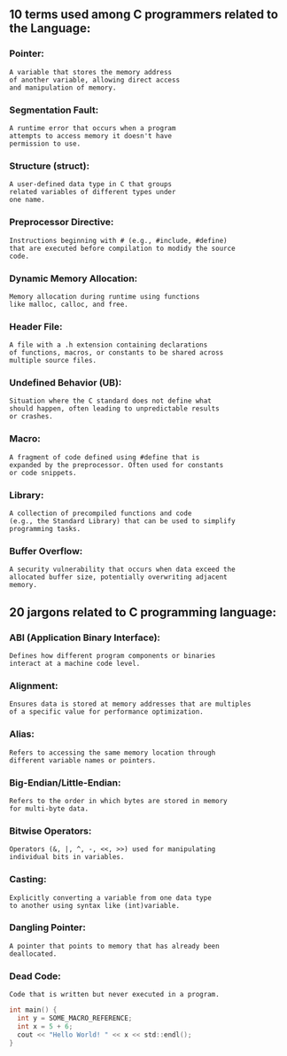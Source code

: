## 10 terms used among C programmers related to the Language:

### Pointer:
    A variable that stores the memory address 
    of another variable, allowing direct access 
    and manipulation of memory.

### Segmentation Fault: 
    A runtime error that occurs when a program 
    attempts to access memory it doesn't have
    permission to use.

### Structure (struct):
    A user-defined data type in C that groups 
    related variables of different types under 
    one name.

### Preprocessor Directive:
    Instructions beginning with # (e.g., #include, #define)
    that are executed before compilation to modidy the source
    code.

### Dynamic Memory Allocation:
    Memory allocation during runtime using functions
    like malloc, calloc, and free.

### Header File:
    A file with a .h extension containing declarations
    of functions, macros, or constants to be shared across
    multiple source files.

### Undefined Behavior (UB):
    Situation where the C standard does not define what
    should happen, often leading to unpredictable results
    or crashes.

### Macro:
    A fragment of code defined using #define that is 
    expanded by the preprocessor. Often used for constants
    or code snippets.

### Library:
    A collection of precompiled functions and code 
    (e.g., the Standard Library) that can be used to simplify
    programming tasks.

### Buffer Overflow:
    A security vulnerability that occurs when data exceed the 
    allocated buffer size, potentially overwriting adjacent 
    memory.

## 20 jargons related to C programming language:

### ABI (Application Binary Interface): 
    Defines how different program components or binaries
    interact at a machine code level.

### Alignment: 
    Ensures data is stored at memory addresses that are multiples
    of a specific value for performance optimization.

### Alias: 
    Refers to accessing the same memory location through
    different variable names or pointers.

### Big-Endian/Little-Endian:
    Refers to the order in which bytes are stored in memory
    for multi-byte data.

### Bitwise Operators: 
    Operators (&, |, ^, -, <<, >>) used for manipulating
    individual bits in variables.

### Casting:
    Explicitly converting a variable from one data type
    to another using syntax like (int)variable.

### Dangling Pointer: 
    A pointer that points to memory that has already been 
    deallocated.

### Dead Code:
    Code that is written but never executed in a program.

```c
int main() {
  int y = SOME_MACRO_REFERENCE;
  int x = 5 + 6;
  cout << "Hello World! " << x << std::endl();
}
```

